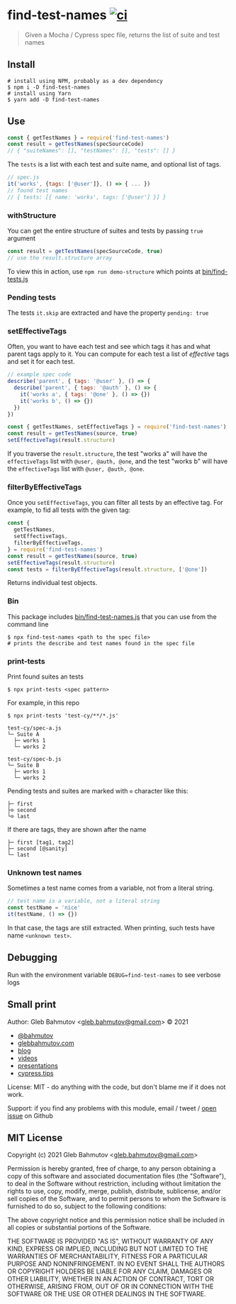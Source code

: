 # find-test-names [![ci](https://github.com/bahmutov/find-test-names/actions/workflows/ci.yml/badge.svg?branch=main)](https://github.com/bahmutov/find-test-names/actions/workflows/ci.yml)

> Given a Mocha / Cypress spec file, returns the list of suite and test names

## Install

```shell
# install using NPM, probably as a dev dependency
$ npm i -D find-test-names
# install using Yarn
$ yarn add -D find-test-names
```

## Use

```js
const { getTestNames } = require('find-test-names')
const result = getTestNames(specSourceCode)
// { "suiteNames": [], "testNames": [], "tests": [] }
```

The `tests` is a list with each test and suite name, and optional list of tags.

```js
// spec.js
it('works', {tags: ['@user']}, () => { ... })
// found test names
// { tests: [{ name: 'works', tags: ['@user'] }] }
```

### withStructure

You can get the entire structure of suites and tests by passing `true` argument

```js
const result = getTestNames(specSourceCode, true)
// use the result.structure array
```

To view this in action, use `npm run demo-structure` which points at [bin/find-tests.js](./bin/find-tests.js)

### Pending tests

The tests `it.skip` are extracted and have the property `pending: true`

### setEffectiveTags

Often, you want to have each test and see which tags it has and what parent tags apply to it. You can compute for each test a list of _effective_ tags and set it for each test.

```js
// example spec code
describe('parent', { tags: '@user' }, () => {
  describe('parent', { tags: '@auth' }, () => {
    it('works a', { tags: '@one' }, () => {})
    it('works b', () => {})
  })
})
```

```js
const { getTestNames, setEffectiveTags } = require('find-test-names')
const result = getTestNames(source, true)
setEffectiveTags(result.structure)
```

If you traverse the `result.structure`, the test "works a" will have the `effectiveTags` list with `@user, @auth, @one`, and the test "works b" will have the `effectiveTags` list with `@user, @auth, @one`.

### filterByEffectiveTags

Once you `setEffectiveTags`, you can filter all tests by an effective tag. For example, to fid all tests with the given tag:

```js
const {
  getTestNames,
  setEffectiveTags,
  filterByEffectiveTags,
} = require('find-test-names')
const result = getTestNames(source, true)
setEffectiveTags(result.structure)
const tests = filterByEffectiveTags(result.structure, ['@one'])
```

Returns individual test objects.

### Bin

This package includes [bin/find-test-names.js](./bin/find-test-names.js) that you can use from the command line

```shell
$ npx find-test-names <path to the spec file>
# prints the describe and test names found in the spec file
```

### print-tests

Print found suites an tests

```shell
$ npx print-tests <spec pattern>
```

For example, in this repo

```
$ npx print-tests 'test-cy/**/*.js'

test-cy/spec-a.js
└─ Suite A
  ├─ works 1
  └─ works 2

test-cy/spec-b.js
└─ Suite B
  ├─ works 1
  └─ works 2
```

Pending tests and suites are marked with `⊙` character like this:

```
├─ first
├⊙ second
└⊙ last
```

If there are tags, they are shown after the name

```
├─ first [tag1, tag2]
├─ second [@sanity]
└─ last
```

### Unknown test names

Sometimes a test name comes from a variable, not from a literal string.

```js
// test name is a variable, not a literal string
const testName = 'nice'
it(testName, () => {})
```

In that case, the tags are still extracted. When printing, such tests have name `<unknown test>`.

## Debugging

Run with the environment variable `DEBUG=find-test-names` to see verbose logs

## Small print

Author: Gleb Bahmutov &lt;gleb.bahmutov@gmail.com&gt; &copy; 2021

- [@bahmutov](https://twitter.com/bahmutov)
- [glebbahmutov.com](https://glebbahmutov.com)
- [blog](https://glebbahmutov.com/blog)
- [videos](https://www.youtube.com/glebbahmutov)
- [presentations](https://slides.com/bahmutov)
- [cypress.tips](https://cypress.tips)

License: MIT - do anything with the code, but don't blame me if it does not work.

Support: if you find any problems with this module, email / tweet /
[open issue](https://github.com/bahmutov/find-test-names/issues) on Github

## MIT License

Copyright (c) 2021 Gleb Bahmutov &lt;gleb.bahmutov@gmail.com&gt;

Permission is hereby granted, free of charge, to any person
obtaining a copy of this software and associated documentation
files (the "Software"), to deal in the Software without
restriction, including without limitation the rights to use,
copy, modify, merge, publish, distribute, sublicense, and/or sell
copies of the Software, and to permit persons to whom the
Software is furnished to do so, subject to the following
conditions:

The above copyright notice and this permission notice shall be
included in all copies or substantial portions of the Software.

THE SOFTWARE IS PROVIDED "AS IS", WITHOUT WARRANTY OF ANY KIND,
EXPRESS OR IMPLIED, INCLUDING BUT NOT LIMITED TO THE WARRANTIES
OF MERCHANTABILITY, FITNESS FOR A PARTICULAR PURPOSE AND
NONINFRINGEMENT. IN NO EVENT SHALL THE AUTHORS OR COPYRIGHT
HOLDERS BE LIABLE FOR ANY CLAIM, DAMAGES OR OTHER LIABILITY,
WHETHER IN AN ACTION OF CONTRACT, TORT OR OTHERWISE, ARISING
FROM, OUT OF OR IN CONNECTION WITH THE SOFTWARE OR THE USE OR
OTHER DEALINGS IN THE SOFTWARE.
